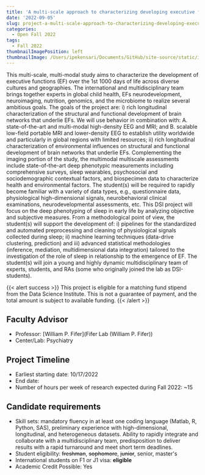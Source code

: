 ```yaml
---
title: 'A multi-scale approach to characterizing developing executive functions'
date: '2022-09-05'
slug: project-a-multi-scale-approach-to-characterizing-developing-executive-functions
categories:
  - Open Fall 2022
tags:
  - Fall 2022
thumbnailImagePosition: left
thumbnailImage: /Users/ipekensari/Documents/GitHub/site-source/static/img/construction.png
---
```

This multi-scale, multi-modal study aims to characterize the development of executive functions (EF) over the 1st 1000 days of life across diverse cultures and geographies. The international and multidisciplinary team brings together experts in global child health, EFs neurodevelopment, neuroimaging, nutrition, genomics, and the microbiome to realize several ambitious goals. The goals of the project are: i) rich longitudinal characterization of the structural and functional development of brain networks that underlie EFs. We will use behavior in combination with: A. state-of-the-art and multi-modal high-density EEG and MRI; and B. scalable low-field portable MRI and lower-density EEG to establish utility worldwide and particularly in global regions with limited resources; ii) rich longitudinal characterization of environmental influences on structural and functional development of brain networks that underlie EFs. Complementing the imaging portion of the study, the multimodal multiscale assessments include state-of-the-art deep phenotypic measurements including comprehensive surveys, sleep wearables, psychosocial and sociodemographic contextual factors, and biospecimen data to characterize health and environmental factors. The student(s) will be required to rapidly become familiar with a variety of data types, e.g., questionnaire data, physiological high-dimensional signals, neurobehavioral clinical examinations, neurodevelopmental assessments, etc. This DSI project will focus on the deep phenotyping of sleep in early life by analyzing objective and subjective measures. From a methodological point of view, the student(s) will support the development of: i) pipelines for the standardized and automated preprocessing and cleaning of physiological signals collected during sleep; ii) machine learning techniques (data-drive clustering, prediction) and iii) advanced statistical methodologies (inference, mediation, multidimensional data integration) tailored to the investigation of the role of sleep in relationship to the emergence of EF. The student(s) will join a young and highly dynamic multidisciplinary team of experts, students, and RAs (some who originally joined the lab as DSI-students). 

<!--more-->

{{< alert success >}}
This project is eligible for a matching fund stipend from the Data Science Institute. This is not a guarantee of payment, and the total amount is subject to available funding.
{{< /alert >}}

## Faculty Advisor
+ Professor: [William P. Fifer](Fifer Lab (William P. Fifer))
+ Center/Lab: Psychiatry

## Project Timeline
+ Earliest starting date: 10/17/2022
+ End date: 
+ Number of hours per week of research expected during Fall 2022: ~15

## Candidate requirements
+ Skill sets: mandatory fluency in at least one coding language (Matlab, R, Python, SAS), preliminary experience with high-dimensional, longitudinal, and heterogeneous datasets. Ability to rapidly integrate and collaborate with a multidisciplinary team, predisposition to deliver results with a rapid turnaround and meet short term deadlines.
+ Student eligibility: ~~freshman~~, ~~sophomore~~, ~~junior~~, senior, master's
+ International students on F1 or J1 visa: **eligible**
+ Academic Credit Possible: Yes

